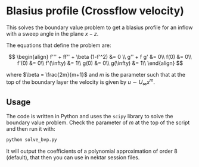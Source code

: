# Blasius profile (Crossflow velocity)

This solves the boundary value problem to get a blasius profile for an inflow with a sweep angle in the plane $x-z$.

The equations that define the problem are:

$$
\begin{align}
f''' + ff'' + \beta (1-f'^2) &= 0 \\
g'' + f g' &= 0\\
f(0) &= 0\\
f'(0) &= 0\\
f'(\infty) &= 1\\
g(0) &= 0\\
g(\infty) &= 1\\
\end{align}
$$

where $\beta = \frac{2m}{m+1}$ and $m$ is the parameter such that at the top of the boundary layer the velocity is given by $u \sim U_\infty x^m$.


## Usage

The code is written in Python and uses the `scipy` library to solve the boundary value problem. Check the parameter of $m$ at the top of the script and then run it with:

```python
python solve_bvp.py
```

It will output the coefficients of a polynomial approximation of order 8 (default), that then you can use in nektar session files.

